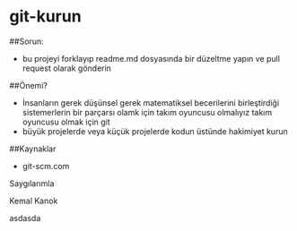 # git-kurun

##Sorun:
* bu projeyi forklayıp readme.md dosyasında bir düzeltme yapın ve pull request olarak gönderin

##Önemi?
* İnsanların gerek düşünsel gerek matematiksel becerilerini birleştirdiği sistemerlerin bir parçarsı olamk için takım oyuncusu olmalıyız takım oyuncusu olmak için git
* büyük projelerde veya küçük projelerde kodun üstünde hakimiyet kurun

##Kaynaklar
* git-scm.com

Saygılarımla 

Kemal Kanok

asdasda
